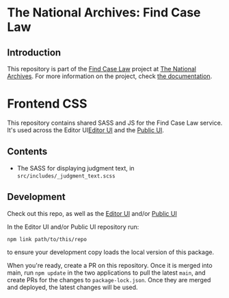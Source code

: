 # The National Archives: Find Case Law

## Introduction

This repository is part of the [Find Case Law](https://caselaw.nationalarchives.gov.uk/) project at [The National Archives](https://www.nationalarchives.gov.uk/). For more information on the project, check [the documentation](https://github.com/nationalarchives/ds-find-caselaw-docs).

# Frontend CSS

This repository contains shared SASS and JS for the Find Case Law service. It's used across the Editor UI[Editor UI](https://github.com/nationalarchives/ds-caselaw-editor-ui) and the [Public UI](https://github.com/nationalarchives/ds-caselaw-public-ui).

## Contents

- The SASS for displaying judgment text, in `src/includes/_judgment_text.scss`

## Development

Check out this repo, as well as the [Editor UI](https://github.com/nationalarchives/ds-caselaw-editor-ui) and/or [Public UI](https://github.com/nationalarchives/ds-caselaw-public-ui)

In the Editor UI and/or Public UI repository run:

```console
npm link path/to/this/repo
```

to ensure your development copy loads the local version of this package.

When you're ready, create a PR on this repository. Once it is merged into main,
run `npm update` in the two applications to pull the latest `main`, and create PRs for the changes to `package-lock.json`. Once they are merged and deployed, the latest changes will be used.

